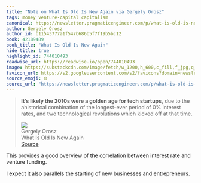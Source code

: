```yaml
---
title: "Note on What Is Old Is New Again via Gergely Orosz"
tags: money venture-capital capitalism
canonical: https://newsletter.pragmaticengineer.com/p/what-is-old-is-new-again
author: Gergely Orosz
author_id: b11543777a1f547b686b5f7f19b5bc12
book: 42189489
book_title: "What Is Old Is New Again"
hide_title: true
highlight_id: 744010493
readwise_url: https://readwise.io/open/744010493
image: https://substackcdn.com/image/fetch/w_1200,h_600,c_fill,f_jpg,q_auto:good,fl_progressive:steep,g_auto/https%3A%2F%2Fsubstack-post-media.s3.amazonaws.com%2Fpublic%2Fimages%2F2ef76fc9-c27f-439b-a15b-5ebded516cfb_5463x3642.jpeg
favicon_url: https://s2.googleusercontent.com/s2/favicons?domain=newsletter.pragmaticengineer.com
source_emoji: 🌐
source_url: "https://newsletter.pragmaticengineer.com/p/what-is-old-is-new-again#:~:text=**It%E2%80%99s%20likely%20the,at%20that%20time."
---
```


> **It’s likely the 2010s were a golden age for tech startups,** due to the ahistorical combination of the longest-ever period of 0% interest rates, and two technological revolutions which kicked off at that time.
> <div class="quoteback-footer"><div class="quoteback-avatar"><img class="mini-favicon" src="https://s2.googleusercontent.com/s2/favicons?domain=newsletter.pragmaticengineer.com"></div><div class="quoteback-metadata"><div class="metadata-inner"><span style="display:none">FROM:</span><div aria-label="Gergely Orosz" class="quoteback-author"> Gergely Orosz</div><div aria-label="What Is Old Is New Again" class="quoteback-title"> What Is Old Is New Again</div></div></div><div class="quoteback-backlink"><a target="_blank" aria-label="go to the full text of this quotation" rel="noopener" href="https://newsletter.pragmaticengineer.com/p/what-is-old-is-new-again#:~:text=**It%E2%80%99s%20likely%20the,at%20that%20time." class="quoteback-arrow"> Source</a></div></div>

This provides a good overview of the correlation between interest rate and venture funding.

I expect it also parallels the starting of new businesses and entrepreneurs. 